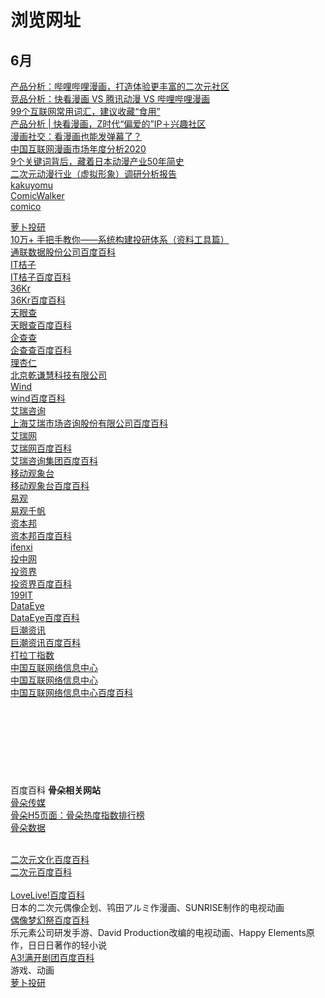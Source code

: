 # 浏览网址
## 6月
[产品分析：哔哩哔哩漫画，打造体验更丰富的二次元社区](http://www.woshipm.com/evaluating/2623947.html)<br>
[竞品分析：快看漫画 VS 腾讯动漫 VS 哔哩哔哩漫画](http://www.woshipm.com/evaluating/3093365.html)<br>
[99个互联网常用词汇，建议收藏“食用”](http://www.woshipm.com/zhichang/1743064.html)<br>
[产品分析 | 快看漫画，Z时代“偏爱的”IP＋兴趣社区](http://www.woshipm.com/evaluating/3979987.html)<br>
[漫画社交：看漫画也能发弹幕了？](http://www.woshipm.com/evaluating/3288198.html)<br>
[中国互联网漫画市场年度分析2020](https://qianfan.analysys.cn/refine/view/analyseDetail/analyseDetail.html?id=89)<br>
[9个关键词背后，藏着日本动漫产业50年简史](http://www.woshipm.com/it/1625691.html)<br>
[二次元动漫行业（虚拟形象）调研分析报告](http://www.woshipm.com/evaluating/1403454.html)<br>
[kakuyomu](https://kakuyomu.jp/)<br>
[ComicWalker](https://comic-walker.com/)<br>
[comico](https://www.comico.jp/)<br>

[萝卜投研](https://robo.datayes.com/)<br>
[10万+ 手把手教你——系统构建投研体系（资料工具篇）](https://baijiahao.baidu.com/s?id=1666660666207528909&wfr=spider&for=pc)<br>
[通联数据股份公司百度百科](https://baike.baidu.com/item/%E9%80%9A%E8%81%94%E6%95%B0%E6%8D%AE%E8%82%A1%E4%BB%BD%E5%85%AC%E5%8F%B8/15250099?fr=aladdin)<br>
[IT桔子](https://www.itjuzi.com/)<br>
[IT桔子百度百科](https://baike.baidu.com/item/IT%E6%A1%94%E5%AD%90/4847936?fr=aladdin)<br>
[36Kr](https://36kr.com/)<br>
[36Kr百度百科](https://baike.baidu.com/item/36%E6%B0%AA/6283442?fr=aladdin)<br>
[天眼查](https://www.tianyancha.com/vipintro?itchpointflag=pc_home_vipbutton&jsid=SEM-BAIDU-PZ2007-VIP-000001)<br>
[天眼查百度百科](https://baike.baidu.com/item/%E5%A4%A9%E7%9C%BC%E6%9F%A5/19966330?fr=aladdin)<br>
[企查查](https://www.qcc.com/?utm_source=baidu1&utm_medium=cpc&utm_term=pzsy)<br>
[企查查百度百科](https://baike.baidu.com/item/%E4%BC%81%E6%9F%A5%E6%9F%A5/19976267?fr=aladdin)<br>
[理杏仁](https://www.lixinger.com/)<br>
[北京乾谦慧科技有限公司](https://baike.baidu.com/item/%E5%8C%97%E4%BA%AC%E4%B9%BE%E8%B0%A6%E6%85%A7%E7%A7%91%E6%8A%80%E6%9C%89%E9%99%90%E5%85%AC%E5%8F%B8)<br>
[Wind](https://www.wind.com.cn/)<br>
[wind百度百科](https://baike.baidu.com/item/wind/952623)<br>
[艾瑞咨询](https://www.iresearch.com.cn/)<br>
[上海艾瑞市场咨询股份有限公司百度百科](https://baike.baidu.com/item/%E4%B8%8A%E6%B5%B7%E8%89%BE%E7%91%9E%E5%B8%82%E5%9C%BA%E5%92%A8%E8%AF%A2%E8%82%A1%E4%BB%BD%E6%9C%89%E9%99%90%E5%85%AC%E5%8F%B8)<br>
[艾瑞网](https://www.iresearch.cn/)<br>
[艾瑞网百度百科](https://baike.baidu.com/item/%E8%89%BE%E7%91%9E%E7%BD%91)<br>
[艾瑞咨询集团百度百科](https://baike.baidu.com/item/%E8%89%BE%E7%91%9E%E5%92%A8%E8%AF%A2%E9%9B%86%E5%9B%A2/9327239)<br>
[移动观象台](http://mi.talkingdata.com/)<br>
[移动观象台百度百科](https://baike.baidu.com/item/%E7%A7%BB%E5%8A%A8%E8%A7%82%E8%B1%A1%E5%8F%B0)<br>
[易观](https://www.analysys.cn/)<br>
[易观千帆](https://qianfan.analysys.cn/)<br>
[资本邦](http://www.chinaipo.com/)<br>
[资本邦百度百科](https://baike.baidu.com/item/%E8%B5%84%E6%9C%AC%E9%82%A6)<br>
[ifenxi](https://ifenxi.com/)<br>
[投中网](https://www.chinaventure.com.cn/)<br>
[投资界](https://www.pedaily.cn/)<br>
[投资界百度百科](https://baike.baidu.com/item/%E6%8A%95%E8%B5%84%E7%95%8C)<br>
[199IT](http://www.199it.com/)<br>
[DataEye](https://www.dataeye.com/)<br>
[DataEye百度百科](https://baike.baidu.com/item/DataEye)<br>
[巨潮资讯](http://www.cninfo.com.cn/new/index)<br>
[巨潮资讯百度百科](https://baike.baidu.com/item/%E5%B7%A8%E6%BD%AE%E8%B5%84%E8%AE%AF)<br>
[打拉丁指数](https://www.aldzs.com/)<br>
[中国互联网络信息中心](http://www.cnnic.net.cn/)<br>
[中国互联网络信息中心](http://www.cnnic.cn/)<br>
[中国互联网络信息中心百度百科](https://baike.baidu.com/item/%E4%B8%AD%E5%9B%BD%E4%BA%92%E8%81%94%E7%BD%91%E7%BB%9C%E4%BF%A1%E6%81%AF%E4%B8%AD%E5%BF%83)<br>
[]()<br>
[]()<br>
[]()<br>
[]()<br>
[]()<br>
[]()<br>
[]()<br>
[]()<br>
百度百科
**骨朵相关网站**<br>
[骨朵传媒](http://www.guduomedia.com/)<br>
[骨朵H5页面：骨朵热度指数排行榜](http://d.guduodata.com/)<br>
[骨朵数据](http://data.guduodata.com/)<br><br>



[二次元文化百度百科](https://baike.baidu.com/item/acg/33795?fromtitle=%E4%BA%8C%E6%AC%A1%E5%85%83%E6%96%87%E5%8C%96&fromid=23736018&fr=aladdin)<br>
[二次元百度百科](https://baike.baidu.com/item/%E4%BA%8C%E6%AC%A1%E5%85%83/85064?fr=aladdin)<br><br>
[LoveLive!百度百科](https://baike.baidu.com/item/LoveLive%21/6278898?fr=aladdin)<br>
日本的二次元偶像企划、鸨田アルミ作漫画、SUNRISE制作的电视动画<br>
[偶像梦幻祭百度百科](https://baike.baidu.com/item/%E5%81%B6%E5%83%8F%E6%A2%A6%E5%B9%BB%E7%A5%AD/17536160?fr=aladdin)<br>
乐元素公司研发手游、David Production改编的电视动画、Happy Elements原作，日日日著作的轻小说<br>
[A3!满开剧团百度百科](https://baike.baidu.com/item/A3%21%E6%BB%A1%E5%BC%80%E5%89%A7%E5%9B%A2/22115080)<br>
游戏、动画<br>
[萝卜投研]()<br>
[]()<br>
[]()<br>
